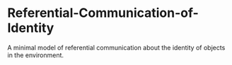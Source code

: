# Referential-Communication-of-Identity
A minimal model of referential communication about the identity of objects in the environment.
